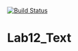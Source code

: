 [![Build Status](https://travis-ci.org/Aliluev/Lab12_Text.svg?branch=main)](https://travis-ci.org/Aliluev/Lab12_Text)
# Lab12_Text